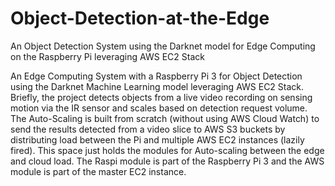 # Object-Detection-at-the-Edge
An Object Detection System using the Darknet model for Edge Computing on the Raspberry Pi leveraging AWS EC2 Stack

An Edge Computing System with a Raspberry Pi 3 for Object Detection using the Darknet Machine Learning model leveraging AWS EC2 Stack. Briefly, the project detects objects from a live video recording on sensing motion via the IR sensor and scales based on detection request volume.
The Auto-Scaling is built from scratch (without using AWS Cloud Watch) to send the results detected from a video slice to AWS S3 buckets by distributing load between the Pi and multiple AWS EC2 instances (lazily fired). 
This space just holds the modules for Auto-scaling between the edge and cloud load.
The Raspi module is part of the Raspberry Pi 3 and the AWS module is part of the master EC2 instance.
